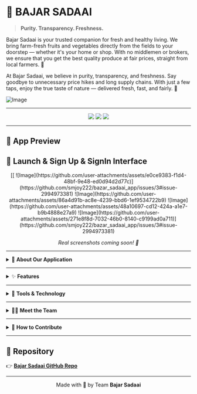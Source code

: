# 🥦 BAJAR SADAAI

> **Purity. Transparency. Freshness.**



</p>
Bajar Sadaai is your trusted companion for fresh and
healthy living. We bring farm-fresh fruits and
vegetables directly from the fields to your doorstep —
whether it's your home or shop. With no middlemen
or brokers, we ensure that you get the best quality
produce at fair prices, straight from local farmers. 🌱

At Bajar Sadaai, we believe in purity, transparency, and
freshness. Say goodbye to unnecessary price hikes and
long supply chains. With just a few taps, enjoy the true
taste of nature — delivered fresh, fast, and fairly. 🌱

![Image](https://github.com/user-attachments/assets/4d603041-1172-4d8f-a32f-49837c3a8493)

---

<p align="center">
  <img src="https://img.shields.io/badge/Built%20With-Flutter-blue?style=for-the-badge&logo=flutter" />
  <img src="https://img.shields.io/badge/Backend-Firebase-orange?style=for-the-badge&logo=firebase" />
  <img src="https://img.shields.io/badge/Design-Figma-red?style=for-the-badge&logo=figma" />
</p>

---

## 📸 App Preview
## 📸 Launch & Sign Up & SignIn Interface

<p align="center">
[[  ![Image](https://github.com/user-attachments/assets/e0ce9383-f1d4-48bf-9e48-ed0d94d2d77c)](https://github.com/smjoy222/bazar_sadaai_app/issues/3#issue-2994973381)
  ![Image](https://github.com/user-attachments/assets/86a4d91b-ac8e-4239-bbd6-1ef9534722b9)
  ![Image](https://github.com/user-attachments/assets/48a10697-cd12-424a-a1e7-b9b4888e27a9)
  ![Image](https://github.com/user-attachments/assets/271e8f8d-7032-46b0-8140-c9199ad0a711)](https://github.com/smjoy222/bazar_sadaai_app/issues/3#issue-2994973381)
</p>

<p align="center">
  <em>Real screenshots coming soon! 🚀</em>
</p>

---

<details>
<summary>📲 <strong>About Our Application</strong></summary>

**Bajar Sadaai** empowers users to shop healthy and local.

- 🚜 Fresh fruits and vegetables sourced directly from farmers  
- 🏪 Delivered to your **home** or **shop**  
- 🧾 No brokers, no hidden fees  
- 💚 Fair pricing, transparent system

</details>

---

<details>
<summary>✨ <strong>Features</strong></summary>

| Feature            | Description                                      |
|--------------------|--------------------------------------------------|
| 🏡 Home Page        | Clean, intuitive UI to get started               |
| 🛍️ Product View     | Browse farm-fresh fruits and vegetables          |
| 🧺 Cart             | Add, update, and manage your fresh picks         |
| 💳 Payment Gateway  | Secure checkout via integrated payment system    |
| 🛠️ Admin Dashboard  | Tools for both **admin** and **field team** to manage stock and logistics |

</details>

---

<details>
<summary>🧰 <strong>Tools & Technology</strong></summary>

| Stack    | Purpose              |
|----------|----------------------|
| 🎨 Figma | UI/UX Design         |
| 📱 Flutter | Frontend Development |
| 🔥 Firebase | Backend, Auth, Realtime DB |

</details>

---

<details>
<summary>👨‍💻 <strong>Meet the Team</strong></summary>

| Member                 | Role         |
|------------------------|--------------|
| Jahangir Alam Tamal    | UI/Ux Design & Development |
| Sazzadur Mahmud Joy    | Backend, Repo Admin |
| Anika Afrin            | Frontend Development |
| Lamia Akter Liza       | Field Ops & Support |

</details>

---

<details>
<summary>🤝 <strong>How to Contribute</strong></summary>

We’d ❤️ your help in making Bajar Sadaai even better!

### 🧑‍💻 Steps to Contribute

1. **Fork the repository**
2. Clone your fork:
    ```bash
    git clone https://github.com/smjoy222/bazar_sadaai_app.git
    ```
3. Create your feature branch:
    ```bash
    git checkout -b feature/your-feature-name
    ```
4. Commit your changes:
    ```bash
    git commit -m "Add: your feature"
    ```
5. Push to GitHub:
    ```bash
    git push origin feature/your-feature-name
    ```
6. Open a Pull Request at:
   [📬 GitHub Pull Requests](https://github.com/smjoy222/bazar_sadaai_app/pulls)

> Need help? Open an issue or reach out to the team!

</details>

---

## 🔗 Repository

👉 [**Bajar Sadaai GitHub Repo**](https://github.com/smjoy222/bazar_sadaai_app)

---

<p align="center">
  Made with 💚 by Team <strong>Bajar Sadaai</strong>
</p>

